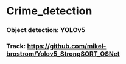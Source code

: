 # Crime_detection

### Object detection: YOLOv5 
### Track: https://github.com/mikel-brostrom/Yolov5_StrongSORT_OSNet
